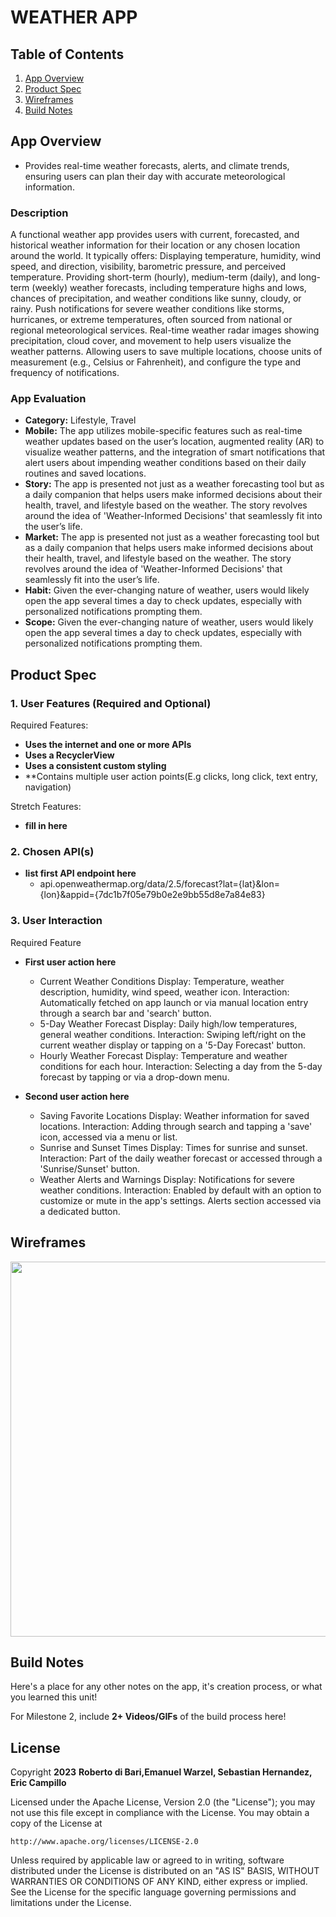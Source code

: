 # **WEATHER APP**

## Table of Contents

1. [App Overview](#App-Overview)
1. [Product Spec](#Product-Spec)
1. [Wireframes](#Wireframes)
1. [Build Notes](#Build-Notes)

## App Overview
 *  Provides real-time weather forecasts, alerts, and climate trends, ensuring users can plan their day with accurate meteorological information.

### Description 

A functional weather app provides users with current, forecasted, and historical weather information for their location or any chosen location around the world. It typically offers:
Displaying temperature, humidity, wind speed, and direction, visibility, barometric pressure, and perceived temperature.
Providing short-term (hourly), medium-term (daily), and long-term (weekly) weather forecasts, including temperature highs and lows, chances of precipitation, and weather conditions like sunny, cloudy, or rainy.
 Push notifications for severe weather conditions like storms, hurricanes, or extreme temperatures, often sourced from national or regional meteorological services.
 Real-time weather radar images showing precipitation, cloud cover, and movement to help users visualize the weather patterns.
 Allowing users to save multiple locations, choose units of measurement (e.g., Celsius or Fahrenheit), and configure the type and frequency of notifications.

### App Evaluation

<!-- Evaluation of your app across the following attributes -->

- **Category:** Lifestyle, Travel 
- **Mobile:** The app utilizes mobile-specific features such as real-time weather updates based on the user’s location, augmented reality (AR) to visualize weather patterns, and the integration of smart notifications that alert users about impending weather conditions based on their daily routines and saved locations.
- **Story:** The app is presented not just as a weather forecasting tool but as a daily companion that helps users make informed decisions about their health, travel, and lifestyle based on the weather. The story revolves around the idea of 'Weather-Informed Decisions' that seamlessly fit into the user’s life.
- **Market:** The app is presented not just as a weather forecasting tool but as a daily companion that helps users make informed decisions about their health, travel, and lifestyle based on the weather. The story revolves around the idea of 'Weather-Informed Decisions' that seamlessly fit into the user’s life.
- **Habit:** Given the ever-changing nature of weather, users would likely open the app several times a day to check updates, especially with personalized notifications prompting them.
- **Scope:** Given the ever-changing nature of weather, users would likely open the app several times a day to check updates, especially with personalized notifications prompting them.

## Product Spec

### 1. User Features (Required and Optional)

Required Features:

- **Uses the internet and one or more APIs**
- **Uses a RecyclerView**
- **Uses a consistent custom styling**
- **Contains multiple user action points(E.g clicks, long click, text entry, navigation)

Stretch Features:

- **fill in here**

### 2. Chosen API(s)

- **list first API endpoint here**
  - api.openweathermap.org/data/2.5/forecast?lat={lat}&lon={lon}&appid={7dc1b7f05e79b0e2e9bb55d8e7a84e83}

### 3. User Interaction

Required Feature

- **First user action here**
  - Current Weather Conditions
        Display: Temperature, weather description, humidity, wind speed, weather icon.
        Interaction: Automatically fetched on app launch or via manual location entry through a search bar and 'search' button.
  - 5-Day Weather Forecast
        Display: Daily high/low temperatures, general weather conditions.
        Interaction: Swiping left/right on the current weather display or tapping on a '5-Day Forecast' button.
  - Hourly Weather Forecast
        Display: Temperature and weather conditions for each hour.
        Interaction: Selecting a day from the 5-day forecast by tapping or via a drop-down menu.


- **Second user action here**
  - Saving Favorite Locations
    Display: Weather information for saved locations.
    Interaction: Adding through search and tapping a 'save' icon, accessed via a menu or list.
  - Sunrise and Sunset Times
    Display: Times for sunrise and sunset.
    Interaction: Part of the daily weather forecast or accessed through a 'Sunrise/Sunset' button.
  - Weather Alerts and Warnings
    Display: Notifications for severe weather conditions.
    Interaction: Enabled by default with an option to customize or mute in the app's settings. Alerts section accessed via a dedicated button.

## Wireframes

<!-- Add picture of your hand sketched wireframes in this section -->
<img src="https://i.imgur.com/zje5v6U.jpg" width=600>

<!--### [BONUS] Digital Wireframes & Mockups -->

<!--### [BONUS] Interactive Prototype -->

## Build Notes

Here's a place for any other notes on the app, it's creation 
process, or what you learned this unit!  

For Milestone 2, include **2+ Videos/GIFs** of the build process here!

## License

Copyright **2023** **Roberto di Bari,Emanuel Warzel, Sebastian Hernandez, Eric Campillo**

Licensed under the Apache License, Version 2.0 (the "License");
you may not use this file except in compliance with the License.
You may obtain a copy of the License at

    http://www.apache.org/licenses/LICENSE-2.0

Unless required by applicable law or agreed to in writing, software
distributed under the License is distributed on an "AS IS" BASIS,
WITHOUT WARRANTIES OR CONDITIONS OF ANY KIND, either express or implied.
See the License for the specific language governing permissions and
limitations under the License.
